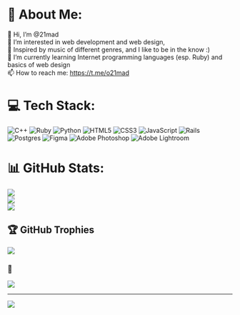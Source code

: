 # 💫 About Me:
👋 Hi, I’m @21mad<br>👀 I’m interested in web development and web design, <br>🌈 Inspired by music of different genres, and I like to be in the know :)<br>🌱 I’m currently learning Internet programming languages (esp. Ruby) and basics of web design<br>📫 How to reach me: https://t.me/o21mad


# 💻 Tech Stack:
![C++](https://img.shields.io/badge/c++-%2300599C.svg?style=for-the-badge&logo=c%2B%2B&logoColor=white) ![Ruby](https://img.shields.io/badge/ruby-%23CC342D.svg?style=for-the-badge&logo=ruby&logoColor=white) ![Python](https://img.shields.io/badge/python-3670A0?style=for-the-badge&logo=python&logoColor=ffdd54) ![HTML5](https://img.shields.io/badge/html5-%23E34F26.svg?style=for-the-badge&logo=html5&logoColor=white) ![CSS3](https://img.shields.io/badge/css3-%231572B6.svg?style=for-the-badge&logo=css3&logoColor=white) ![JavaScript](https://img.shields.io/badge/javascript-%23323330.svg?style=for-the-badge&logo=javascript&logoColor=%23F7DF1E) ![Rails](https://img.shields.io/badge/rails-%23CC0000.svg?style=for-the-badge&logo=ruby-on-rails&logoColor=white) ![Postgres](https://img.shields.io/badge/postgres-%23316192.svg?style=for-the-badge&logo=postgresql&logoColor=white) 	![Figma](https://img.shields.io/badge/figma-%23F24E1E.svg?style=for-the-badge&logo=figma&logoColor=white) ![Adobe Photoshop](https://img.shields.io/badge/adobephotoshop-%2331A8FF.svg?style=for-the-badge&logo=adobephotoshop&logoColor=white) ![Adobe Lightroom](https://img.shields.io/badge/Adobe%20Lightroom-31A8FF.svg?style=for-the-badge&logo=Adobe%20Lightroom&logoColor=white)
# 📊 GitHub Stats:
![](https://github-readme-stats.vercel.app/api?username=21mad&theme=vue&hide_border=true&include_all_commits=false&count_private=false)<br/>
![](https://github-readme-streak-stats.herokuapp.com/?user=21mad&theme=vue&hide_border=true)<br/>
![](https://github-readme-stats.vercel.app/api/top-langs/?username=21mad&theme=vue&hide_border=true&include_all_commits=false&count_private=false&layout=compact)

## 🏆 GitHub Trophies
![](https://github-profile-trophy.vercel.app/?username=21mad&theme=onedark&no-frame=true&no-bg=true&margin-w=4)

### 🤔
![](https://quotes-github-readme.vercel.app/api?type=horizontal&theme=light)

---
[![](https://visitcount.itsvg.in/api?id=21mad&icon=0&color=12)](https://visitcount.itsvg.in)
